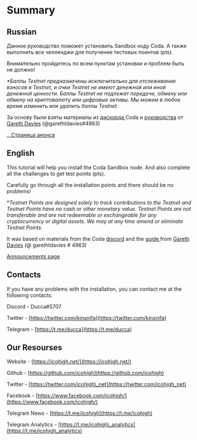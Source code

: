 # Summary

## Russian

Данное руководство поможет установить Sandbox ноду Coda. А также выполнить все челленджи для получение тестовых поинтов \(pts\).

Внимательно пройдитесь по всем пунктам установки и проблем быть не должно! 

_\*Баллы Testnet предназначены исключительно для отслеживания взносов в Testnet, и очки Testnet не имеют денежной или иной денежной ценности. Баллы Testnet не подлежат передаче, обмену или обмену на криптовалюту или цифровые активы. Мы можем в любое время изменить или удалить баллы Testnet._  
  
За основу были взяты материалы из [дискорда ](https://bit.ly/CodaDiscord)Coda и [руководства](https://medium.com/@_garethtdavies/playing-in-the-coda-sandbox-61d76c3685fd) от [Gareth Davies](https://medium.com/@_garethtdavies) \(@garethtdavies\#4963\)  
  
__[Страница анонса](https://forums.codaprotocol.com/t/coda-pickles-sandbox-release/379)

## English

This tutorial will help you install the Coda Sandbox node. And also complete all the challenges to get test points \(pts\). 

Carefully go through all the installation points and there should be no problems!

\*_Testnet Points are designed solely to track contributions to the Testnet and Testnet Points have no cash or other monetary value. Testnet Points are not transferable and are not redeemable or exchangeable for any cryptocurrency or digital assets. We may at any time amend or eliminate Testnet Points._

It was based on materials from the Coda [discord](https://bit.ly/CodaDiscord) and the [guide ](https://medium.com/@_garethtdavies/playing-in-the-coda-sandbox-61d76c3685fd)from [Gareth Davies](https://medium.com/@_garethtdavies) \(@ garethtdavies \# 4963\)

[Announcements page](https://forums.codaprotocol.com/t/coda-pickles-sandbox-release/379)

## Contacts

If you have any problems with the installation, you can contact me at the following contacts:

Discord - Ducca\#5707

Twitter - [https://twitter.com/kinsnifa](https://twitter.com/kinsnifa)

Telegram - [https://t.me/ducca](https://t.me/ducca)

## Our Resourses

Website - [https://icohigh.net/](https://icohigh.net/)

Github - [https://github.com/icohigh](https://github.com/icohigh)

Twitter - [https://twitter.com/icohigh\_net](https://twitter.com/icohigh_net)

Facebook - [https://www.facebook.com/icohigh/](https://www.facebook.com/icohigh/)

Telegram News - [https://t.me/icohigh](https://t.me/icohigh)

Telegram Analytics - [https://t.me/icohigh\_analytics](https://t.me/icohigh_analytics)

